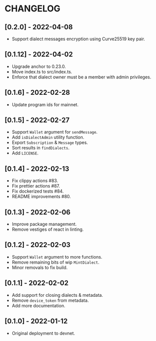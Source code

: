 # CHANGELOG

## [0.2.0] - 2022-04-08

* Support dialect messages encryption using Curve25519 key pair.

## [0.1.12] - 2022-04-02

* Upgrade anchor to 0.23.0.
* Move index.ts to src/index.ts.
* Enforce that dialect owner must be a member with admin privileges.

## [0.1.6] - 2022-02-28

* Update program ids for mainnet.

## [0.1.5] - 2022-02-27

* Support `Wallet` argument for `sendMessage`.
* Add `isDialectAdmin` utility function.
* Export `Subscription` & `Message` types.
* Sort results in `findDialects`.
* Add `LICENSE`.

## [0.1.4] - 2022-02-13

* Fix clippy actions #83.
* Fix prettier actions #87.
* Fix dockerized tests #84.
* README improvements #80.

## [0.1.3] - 2022-02-06

* Improve package management.
* Remove vestiges of react in linting.

## [0.1.2] - 2022-02-03

* Support `Wallet` argument to more functions.
* Remove remaining bits of wip `MintDialect`.
* Minor removals to fix build.

## [0.1.1] - 2022-02-02

* Add support for closing dialects & metadata.
* Remove `device_token` from metadata.
* Add more documentation.

## [0.1.0] - 2022-01-12

* Original deployment to devnet.
